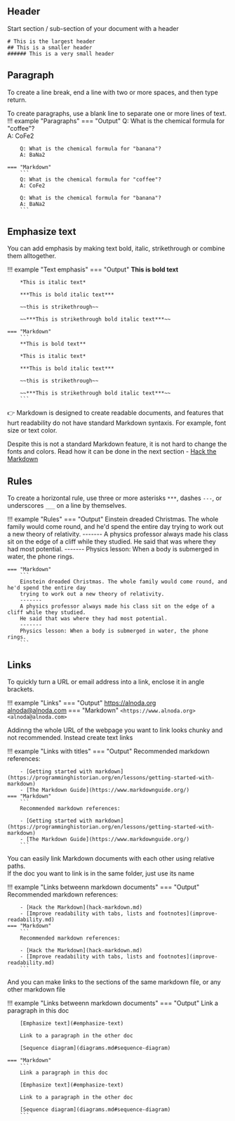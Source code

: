 
## Header 
Start section / sub-section of your document with a header 
```
# This is the largest header 
## This is a smaller header 
###### This is a very small header
```

## Paragraph
To create a line break, end a line with two or more spaces, and then type return.  

To create paragraphs, use a blank line to separate one or more lines of text.
!!! example "Paragraphs"
    === "Output"
        Q: What is the chemical formula for "coffee"?  
        A: CoFe2

        Q: What is the chemical formula for "banana"?  
        A: BaNa2

    === "Markdown"
        ```
        Q: What is the chemical formula for "coffee"?  
        A: CoFe2

        Q: What is the chemical formula for "banana"?  
        A: BaNa2
        ```

## Emphasize text
You can add emphasis by making text bold, italic, strikethrough or combine them alltogether.

!!! example "Text emphasis"
    === "Output"
        **This is bold text**

        *This is italic text*

        ***This is bold italic text***

        ~~this is strikethrough~~

        ~~***This is strikethrough bold italic text***~~

    === "Markdown"
        ```
        **This is bold text**

        *This is italic text*

        ***This is bold italic text***

        ~~this is strikethrough~~

        ~~***This is strikethrough bold italic text***~~
        ```

:point_right: Markdown is designed to create readable documents, and features that hurt readability do not have standard Markdown syntaxis. 
For example, font size or text color. 

Despite this is not a standard Markdown feature, it is not hard to change the fonts and colors. 
Read how it can be done in the next section - [Hack the Markdown](hack-markdown.md) 

## Rules

To create a horizontal rule, use three or more asterisks ```***```, dashes ```---```, or underscores ```___``` on a line by themselves.  

!!! example "Rules"
    === "Output"
        Einstein dreaded Christmas. The whole family would come round, and he'd spend the entire day 
        trying to work out a new theory of relativity.
        -------
        A physics professor always made his class sit on the edge of a cliff while they studied. 
        He said that was where they had most potential.
        -------
        Physics lesson: When a body is submerged in water, the phone rings.

    === "Markdown"
        ```
        Einstein dreaded Christmas. The whole family would come round, and he'd spend the entire day 
        trying to work out a new theory of relativity.
        -------
        A physics professor always made his class sit on the edge of a cliff while they studied. 
        He said that was where they had most potential.
        -------
        Physics lesson: When a body is submerged in water, the phone rings.
        ```

## Links

To quickly turn a URL or email address into a link, enclose it in angle brackets.

!!! example "Links"
    === "Output"
        <https://alnoda.org>   
        <alnoda@alnoda.com>
    === "Markdown"
        ```
        <https://www.alnoda.org>   
        <alnoda@alnoda.com>
        ```

Addinng the whole URL of the webpage you want to link looks chunky and not recommended. Instead create text links 

!!! example "Links with titles"
    === "Output"
        Recommended markdown references:  

        - [Getting started with markdown](https://programminghistorian.org/en/lessons/getting-started-with-markdown)    
        - [The Markdown Guide](https://www.markdownguide.org/) 
    === "Markdown"
        ```
        Recommended markdown references:  

        - [Getting started with markdown](https://programminghistorian.org/en/lessons/getting-started-with-markdown)    
        - [The Markdown Guide](https://www.markdownguide.org/)   
        ```

You can easily link Markdown documents with each other using relative paths.  
If the doc you want to link is in the same folder, just use its name 

!!! example "Links betweenn markdown documents"
    === "Output"
        Recommended markdown references:  

        - [Hack the Markdown](hack-markdown.md)    
        - [Improve readability with tabs, lists and footnotes](improve-readability.md) 
    === "Markdown"
        ```
        Recommended markdown references:  

        - [Hack the Markdown](hack-markdown.md)    
        - [Improve readability with tabs, lists and footnotes](improve-readability.md)   
        ```

And you can make links to the sections of the same markdown file, or any other markdown file  

!!! example "Links betweenn markdown documents"
    === "Output"
        Link a paragraph in this doc  

        [Emphasize text](#emphasize-text)   

        Link to a paragraph in the other doc 

        [Sequence diagram](diagrams.md#sequence-diagram)
        
    === "Markdown"
        ```
        Link a paragraph in this doc  

        [Emphasize text](#emphasize-text)   

        Link to a paragraph in the other doc 

        [Sequence diagram](diagrams.md#sequence-diagram)  
        ```


